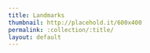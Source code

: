 ```yaml
---
title: Landmarks
thumbnail: http://placehold.it/600x400
permalink: :collection/:title/
layout: default
---
```

<span style="display: block; padding: 20em 0;"></span>